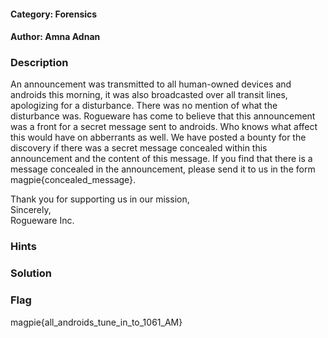 #### Category: Forensics

#### Author: Amna Adnan

### Description

An announcement was transmitted to all human-owned devices and androids this morning, it was also broadcasted over all transit lines, apologizing for a disturbance. There was no mention of what the disturbance was. Rogueware has come to believe that this announcement was a front for a secret message sent to androids. Who knows what affect this would have on abberrants as well. We have posted a bounty for the discovery if there was a secret message concealed within this announcement and the content of this message. If you find that there is a message concealed in the announcement, please send it to us in the form magpie{concealed_message}.

Thank you for supporting us in our mission,  
Sincerely,  
Rogueware Inc.

### Hints

### Solution

### Flag

magpie{all_androids_tune_in_to_1061_AM}
